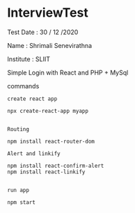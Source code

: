 # InterviewTest

Test  Date : 30 / 12 /2020

Name : Shrimali Senevirathna

Institute : SLIIT

Simple Login with React and PHP + MySql

commands

````
create react app

npx create-react-app myapp


Routing

npm install react-router-dom

Alert and linkify

npm install react-confirm-alert
npm install react-linkify


run app

npm start

````
